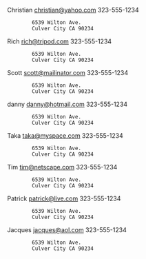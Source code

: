 Christian   christian@yahoo.com
            323-555-1234

            6539 Wilton Ave.
            Culver City CA 90234

Rich        rich@tripod.com
            323-555-1234

            6539 Wilton Ave.
            Culver City CA 90234

Scott       scott@mailinator.com
            323-555-1234

            6539 Wilton Ave.
            Culver City CA 90234

danny       danny@hotmail.com
            323-555-1234

            6539 Wilton Ave.
            Culver City CA 90234

Taka        taka@myspace.com
            323-555-1234

            6539 Wilton Ave.
            Culver City CA 90234

Tim         tim@netscape.com
            323-555-1234

            6539 Wilton Ave.
            Culver City CA 90234

Patrick     patrick@live.com
            323-555-1234

            6539 Wilton Ave.
            Culver City CA 90234

Jacques     jacques@aol.com
            323-555-1234

            6539 Wilton Ave.
            Culver City CA 90234